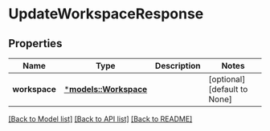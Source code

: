 # UpdateWorkspaceResponse

## Properties
Name | Type | Description | Notes
------------ | ------------- | ------------- | -------------
**workspace** | [***models::Workspace**](Workspace.md) |  | [optional] [default to None]

[[Back to Model list]](../README.md#documentation-for-models) [[Back to API list]](../README.md#documentation-for-api-endpoints) [[Back to README]](../README.md)



